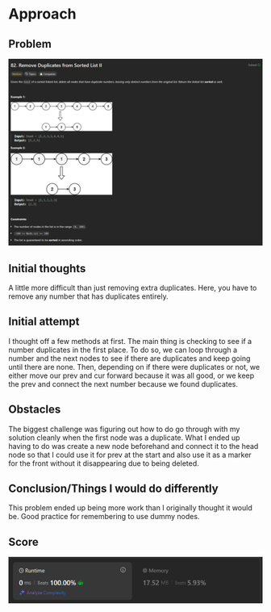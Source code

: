 # Approach

## Problem

![Problem 082](problem_image.png)

## Initial thoughts

A little more difficult than just removing extra duplicates. Here, you have to remove any number that has duplicates entirely.

## Initial attempt

I thought off a few methods at first. The main thing is checking to see if a number duplicates in the first place. To do so, we can loop through a number and the next nodes to see if there are duplicates and keep going until there are none. Then, depending on if there were duplicates or not, we either move our prev and cur forward because it was all good, or we keep the prev and connect the next number because we found duplicates.

## Obstacles

The biggest challenge was figuring out how to do go through with my solution cleanly when the first node was a duplicate. What I ended up having to do was create a new node beforehand and connect it to the head node so that I could use it for prev at the start and also use it as a marker for the front without it disappearing due to being deleted.

## Conclusion/Things I would do differently

This problem ended up being more work than I originally thought it would be. Good practice for remembering to use dummy nodes.

## Score

![LeetCode Score](score_image.png)
